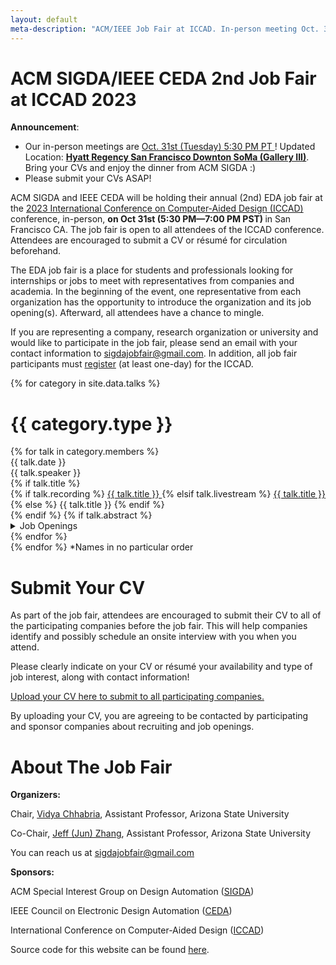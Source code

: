 ```yaml
---
layout: default
meta-description: "ACM/IEEE Job Fair at ICCAD. In-person meeting Oct. 31st, 5:30-7:00 pm PT."
---
```


# ACM SIGDA/IEEE CEDA 2nd Job Fair at ICCAD 2023

**Announcement**:
<!--* We are now having XXX job openings from our company participants!-->
* Our in-person meetings are <u> Oct. 31st (Tuesday) 5:30 PM PT </u>! 
  Updated Location: <u> <b> Hyatt Regency San Francisco Downton SoMa (Gallery III)</b></u>. Bring your CVs and enjoy the dinner from ACM SIGDA :) 
* Please submit your CVs ASAP!
<!--* Join our [email list](https://groups.google.com/) to get notified of the new job openings every week! -->

ACM SIGDA and IEEE CEDA will be holding their annual (2nd) EDA job fair at the [2023 International Conference on Computer-Aided Design (ICCAD)](https://iccad.com) conference, in-person, <b> on Oct 31st (5:30 PM—7:00 PM PST) </b> in San Francisco CA. The job fair is open to all attendees of the ICCAD conference. Attendees are encouraged to submit a CV or résum‌é for circulation beforehand.

The EDA job fair is a place for students and professionals looking for internships or jobs to meet with representatives from companies and academia. In the beginning of the event, one representative from each organization has the opportunity to introduce the organization and its job opening(s). Afterward, all attendees have a chance to mingle.

If you are representing a company, research organization or university and would like to participate in the job fair, please send an email with your contact information to sigdajobfair@gmail.com. In addition, all job fair participants must [register](https://iccad.com/registration/) (at least one-day) for the ICCAD. 
<!--A small participation fee is required (complimentary or discounted participation is available to certain levels of sponsors and exhibitors).-->

<!--
We started livestreaming each talk in this seminar series every week on [YouTube](https://www.youtube.com/channel/UCzz6ructab1U44QPI3HpZEQ)
in Fall 2020, and we've been going strong ever since!
Every week we take questions from the live chat, and keep videos of the talks
available on YouTube afterwards as well.
Give our channel a follow, and tune in every week for an exciting discussion!

Read about our [motivation for starting this seminar](https://hazyresearch.stanford.edu/blog/2020-10-13-mlsys). 

Check out our introductory video:
<iframe width="560" height="315" src="https://www.youtube.com/embed/OEiNnfdxBRE" frameborder="0" allow="accelerometer; autoplay; clipboard-write; encrypted-media; gyroscope; picture-in-picture" allowfullscreen></iframe>
-->

<!-- Read our blog post on our [why we're running this seminar]({{ site.baseurl }}/about). -->

{% for category in site.data.talks %}

# {{ category.type }} 
<div class="talk-list">
  {% for talk in category.members %}
  <div class="talk list-group-item">
  <div class="talk-date">{{ talk.date }}</div>
  <div class="talk-presenter">{{ talk.speaker }}</div>
  {% if talk.title %}
  <div>
    {% if talk.recording %}
      <span><a class="talk-title-link" href="{{ talk.recording }}">{{ talk.title }} <i class="bi bi-box-arrow-up-right"></i></a></span>
    {% elsif talk.livestream %}
      <span><a class="talk-title-link" href="{{ talk.livestream }}">{{ talk.title }} <i class="bi bi-box-arrow-up-right"></i></a></span>
    {% else %}
      <span>{{ talk.title }}</span>
    {% endif %}
  </div>
  {% endif %}
  {% if talk.abstract %}
    <details>
    <summary>Job Openings </summary>
    <ul style="margin-bottom:-30px;">
      {{ talk.abstract }}
    </ul>
      
    {% if talk.bio %}
    <br><br>
    <strong>Mission: </strong> {{ talk.bio }}
    {% endif %}

    {% if talk.recording %}
      <br><br>
      <strong><a href="{{ talk.recording }}">Video Link</a></strong>
    {% elsif talk.livestream %}
      <br><br>
      <strong><a href="{{ talk.livestream }}">Livestream Link</a></strong>
    {% endif %}
    </details>
  {% endif %}
  </div>
  {% endfor %}
</div>
{% endfor %}
*Names in no particular order

# Submit Your CV

As part of the job fair, attendees are encouraged to submit their CV to all of the participating companies before the job fair. This will help companies identify and possibly schedule an onsite interview with you when you attend.

Please clearly indicate on your CV or r‌ésum‌é your availability and type of job interest, along with contact information!

[Upload your CV here to submit to all participating companies.](https://forms.gle/jUk94f874FwiC5og8) 

By uploading your CV, you are agreeing to be contacted by participating and sponsor companies about recruiting and job openings.

# About The Job Fair

**Organizers:** 

Chair, [Vidya Chhabria](https://search.asu.edu/profile/4370240), Assistant Professor, Arizona State University

Co-Chair, [Jeff (Jun) Zhang](https://search.asu.edu/profile/4346755), Assistant Professor, Arizona State University

You can reach us at [sigdajobfair@gmail.com](mailto:sigdajobfair@gmail.com)

**Sponsors:** 

ACM Special Interest Group on Design Automation ([SIGDA](https://www.sigda.org))

IEEE Council on Electronic Design Automation ([CEDA](https://ieee-ceda.org))

International Conference on Computer-Aided Design ([ICCAD](https://iccad.com))


Source code for this website can be found [here](https://github.com/jeffjunzhang/iccad_job_fair).

<!-- Please uncomment this part if you clone our source code! -->
<!--
Website template from the [Stanford MLSys Seminar Series](https://mlsys.stanford.edu).
-->
